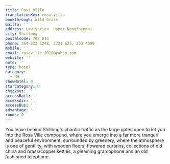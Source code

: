 ```yaml
---
title: Rosa Ville
translationKey: rosa-ville
bookthrough: Wild Grass
mailto: ''
address: Lawjynrieu  Upper Nongthymmai
city: Shillong
postalcode: 793 014
phone: 364-223 1248, 2221 622, 253 4699
mobile: ''
email: rosaville_2010@yahoo.com
website: ''
note: ''
type: hotel
category:
  - HH
showHotel: 0
starCategory: 0
checkout: ''
accessRail: ''
accessAir: ''
accessBus: ''
advantage: ''
rooms: 0
---
```

You leave behind Shillong's chaotic traffic as the large gates open to let you into the Rosa Ville compound, where you emerge into a far more tranquil and peaceful environment, surrounded by greenery, where the atmosphere is one of gentility, with wooden floors, flowered curtains, collections of old china and brass/copper kettles, a gleaming gramophone and an old fashioned telephone. 